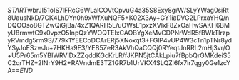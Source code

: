 $START$wbrJI51oIS7lFRcG6WLalCOVtCpvuG4a35S8Exy8g/W/SLyYWag0siRt8UausNkD/7CK4LhDYn0h9xWfXuNQF5+K02X3Ay+GY1iaDVG2LPrxaYHQ/nDQOOso8GTZwQiGjBa/4xZ1QARH5L/uOWsE1pxzXVlxF8ZxOaHwSAKH6BMyU8rmwtC9x0vpzO5InpQzYWOQTEIxCAOBYgXeMvCDPNrWdR5fBWkTlrzpyRVmdg5rm9S/779k1YEECoDCArERj5XNoxqt3+FGlP4vUP4W3cTn1pTNr8ydYSyJoESzwJu+7HKHa9E3/YEB5ZeR3AkVhQaCQQj0RYeqtJnRRL2mHj3vr/O+U5Pr65m5YBIWRVlDxZZqddKGcKrLR/fJKPN5jtCAkLpiu7fBpbQrGMKdeiS5C2qrTHZ+2INrY9H2+RAVndmE3TZ1GR7b1UrVKX4SLQZl6fx7lr7qgy0Ge1zcYA==$END$